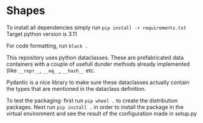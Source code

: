 # Shapes

To install all dependencies simply run `pip install -r requirements.txt`
Target python version is 3.11

For code formatting, run `black .`

This repository uses python dataclasses. These are prefabricated data containers with a couple of usefull
dunder methods already implemented (like `__repr__`, `__eq__`, `__hash__` etc.

Pydantic is a nice library to make sure these dataclasses actually contain the types that are mentioned in 
the dataclass definition.

To test the packaging: first run `pip wheel .` to create the distribution packages.
Next run `pip install .` in order to install the package in the virtual environment and see the result of the 
configuration made in setup.py

